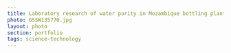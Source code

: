 ```yaml
--- 
title: Laboratory research of water purity in Mozambique bottling plant
photo: GSSW135770.jpg 
layout: photo 
section: portfolio 
tags: science-technology 
---  
```

